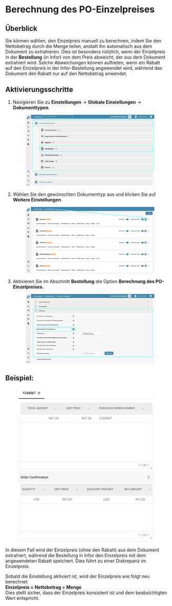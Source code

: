 # Berechnung des PO-Einzelpreises

## **Überblick**

Sie können wählen, den Einzelpreis manuell zu berechnen, indem Sie den Nettobetrag durch die Menge teilen, anstatt ihn automatisch aus dem Dokument zu extrahieren. Dies ist besonders nützlich, wenn der Einzelpreis in der **Bestellung** (in Infor) von dem Preis abweicht, der aus dem Dokument extrahiert wird. Solche Abweichungen können auftreten, wenn ein Rabatt auf den Einzelpreis in der Infor-Bestellung angewendet wird, während das Dokument den Rabatt nur auf den Nettobetrag anwendet.

## **Aktivierungsschritte**

1.  Navigieren Sie zu **Einstellungen** -> **Globale Einstellungen** -> **Dokumenttypen**.

    <figure><img src="../../../../../../.gitbook/assets/Calculate_PO_unit_price_1_de.png" alt=""><figcaption></figcaption></figure>
2.  Wählen Sie den gewünschten Dokumenttyp aus und klicken Sie auf **Weitere Einstellungen**.

    <figure><img src="../../../../../../.gitbook/assets/Calculate_PO_unit_price_2_de.png" alt=""><figcaption></figcaption></figure>
3.  Aktivieren Sie im Abschnitt **Bestellung** die Option **Berechnung des PO-Einzelpreises**.

    <figure><img src="../../../../../../.gitbook/assets/Calculate_PO_unit_price_3_de.png" alt=""><figcaption></figcaption></figure>

## Beispiel:

<figure><img src="../../../../../../.gitbook/assets/Calculate_PO_unit_price_4.png" alt="" width="563"><figcaption></figcaption></figure>

In diesem Fall wird der Einzelpreis (ohne den Rabatt) aus dem Dokument extrahiert, während die Bestellung in Infor den Einzelpreis mit dem angewendeten Rabatt speichert. Dies führt zu einer Diskrepanz im Einzelpreis.

Sobald die Einstellung aktiviert ist, wird der Einzelpreis wie folgt neu berechnet:\
**Einzelpreis = Nettobetrag ÷ Menge**\
Dies stellt sicher, dass der Einzelpreis konsistent ist und dem beabsichtigten Wert entspricht.
